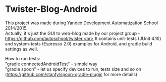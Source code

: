 # Twister-Blog-Android

This project was made during Yandex Development Automatization School 2014/2015.<br>
Actually, it's just the GUI to web-blog made by our project group - https://github.com/autoschool/twister.<br>
It contains unit-tests (JUnit 4.10) and system-tests (Espresso 2.0) examples for Android, and gradle build settings as well.<br>

How to run tests:<br>
"gradle connectedAndroidTest" - simple way<br>
"gradle spoon" - let us specify devices to run, tests size and so on (https://github.com/stanfy/spoon-gradle-plugin for more details)
